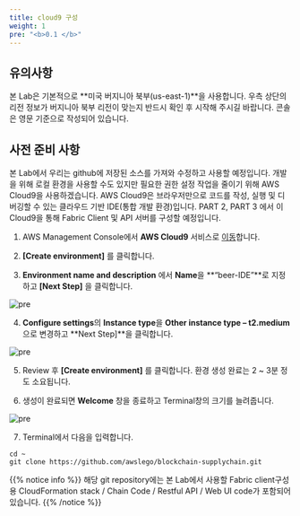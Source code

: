 ```yaml
---
title: cloud9 구성    
weight: 1
pre: "<b>0.1 </b>"
---
```



## 유의사항
본 Lab은 기본적으로 **미국 버지니아 북부(us-east-1)**을 사용합니다. 우측 상단의 리전 정보가 버지니아 북부 리전이 맞는지 반드시 확인 후 시작해 주시길 바랍니다. 콘솔은 영문 기준으로 작성되어 있습니다.

## 사전 준비 사항 

본 Lab에서 우리는 github에 저장된 소스를 가져와 수정하고 사용할 예정입니다. 개발을 위해 로컬 환경을 사용할 수도 있지만 필요한 권한 설정 작업을 줄이기 위해 AWS Cloud9을 사용하겠습니다. AWS Cloud9은 브라우저만으로 코드를 작성, 실행 및 디버깅할 수 있는 클라우드 기반 IDE(통합 개발 환경)입니다. PART 2, PART 3 에서 이 Cloud9을 통해 Fabric Client 및 API 서버를 구성할 예정입니다. 

1. AWS Management Console에서 **AWS Cloud9** 서비스로 [이동](https://us-east-1.console.aws.amazon.com/cloud9/home/product)합니다.

2. **[Create environment]** 를 클릭합니다. 

3. **Environment name and description** 에서 **Name**을 **“beer-IDE”**로 지정하고 **[Next Step]** 을 클릭합니다. 

![pre](/lab2/image/pre_1.png)

4. **Configure settings**의 **Instance type**을 **Other instance type – t2.medium**으로 변경하고 **Next Step]**을 클릭합니다. 

![pre](/lab2/image/pre_2.png)

5. Review 후 **[Create environment]** 를 클릭합니다. 환경 생성 완료는 2 ~ 3분 정도 소요됩니다. 

6. 생성이 완료되면 **Welcome** 창을 종료하고 Terminal창의 크기를 늘려줍니다. 

![pre](/lab2/image/pre_3.png)

7. Terminal에서 다음을 입력합니다. 
```
cd ~
git clone https://github.com/awslego/blockchain-supplychain.git
```
{{% notice info %}}
해당 git repository에는 본 Lab에서 사용할 Fabric client구성 용 CloudFormation stack / Chain Code / Restful API / Web UI code가 포함되어있습니다. 
{{% /notice %}}






